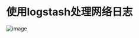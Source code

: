 # 使用logstash处理网络日志


![image](https://user-images.githubusercontent.com/23710675/117534920-0a1f4780-b026-11eb-9059-3f17f977fe55.png)



